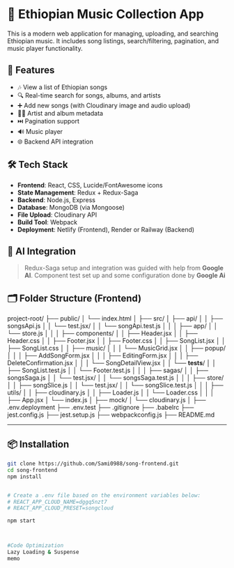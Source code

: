 # 🎵 Ethiopian Music Collection App

This is a modern web application for managing, uploading, and searching Ethiopian music. It includes song listings, search/filtering, pagination, and music player functionality.

## 🚀 Features

- 🎶 View a list of Ethiopian songs
- 🔍 Real-time search for songs, albums, and artists
- ➕ Add new songs (with Cloudinary image and audio upload)
- 🧑‍🎤 Artist and album metadata
- ⏭️ Pagination support
- 🔊 Music player
- 🌐 Backend API integration

## 🛠️ Tech Stack

- **Frontend**: React, CSS, Lucide/FontAwesome icons
- **State Management**: Redux + Redux-Saga
- **Backend**: Node.js, Express
- **Database**: MongoDB (via Mongoose)
- **File Upload**: Cloudinary API
- **Build Tool**: Webpack
- **Deployment**: Netlify (Frontend), Render or Railway (Backend)

## 🤖 AI Integration

> Redux-Saga setup and integration was guided with help from **Google AI**.
> Component test set up and some configuration done by **Google Ai**

## 🗂️ Folder Structure (Frontend)
project-root/
├── public/
│   └── index.html
│
├── src/
│   ├── api/
│   │   ├── songsApi.js
│   │   └── test.jsx/
│   │       └── songApi.test.js
│   │
│   ├── app/
│   │   └── store.js
│   │
│   ├── components/
│   │   ├── Header.jsx
│   │   ├── Header.css
│   │   ├── Footer.jsx
│   │   ├── Footer.css
│   │   ├── SongList.jsx
│   │   ├── SongList.css
│   │   ├── music/
│   │   │   └── MusicGrid.jsx
│   │   ├── popup/
│   │   │   ├── AddSongForm.jsx
│   │   │   ├── EditingForm.jsx
│   │   │   ├── DeleteConfirmation.jsx
│   │   │   └── SongDetailView.jsx
│   │   └── __tests__/
│   │       ├── SongList.test.js
│   │       └── Footer.test.js
│   │
│   ├── sagas/
│   │   ├── songsSaga.js
│   │   └── test.jsx/
│   │       └── songsSaga.test.js
│   │
│   ├── store/
│   │   ├── songSlice.js
│   │   └── test.jsx/
│   │       └── songSlice.test.js
│   │
│   ├── utils/
│   │   ├── cloudinary.js
│   │   ├── Loader.js
│   │   └── Loader.css
│   │
│   ├── App.jsx
│   └── index.js
│
├── mock/
│   └── cloudinary.js
│
├── .env.deployment
├── .env.test
├── .gitignore
├── .babelrc
├── jest.config.js
├── jest.setup.js
├── webpackconfig.js
├── README.md



---

## 📦 Installation

```bash
git clone https://github.com/Sami0988/song-frontend.git
cd song-frontend
npm install


# Create a .env file based on the environment variables below:
# REACT_APP_CLOUD_NAME=dggq5nzt7
# REACT_APP_CLOUD_PRESET=songcloud

npm start



#Code Optimization
Lazy Loading & Suspense
memo